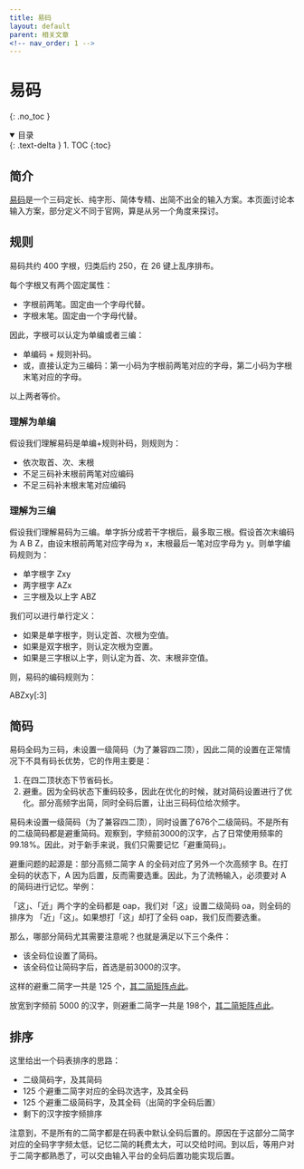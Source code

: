 ```yaml
---
title: 易码
layout: default
parent: 相关文章
<!-- nav_order: 1 -->
---
```


<!-- omit in toc -->
# 易码
{: .no_toc }

<details open markdown="block">
  <summary>
    目录
  </summary>
  {: .text-delta }
1. TOC
{:toc}
</details>

## 简介

[易码](https://www.remnote.com/a/65e1c604ef303f6fde3deef0)是一个三码定长、纯字形、简体专精、出简不出全的输入方案。本页面讨论本输入方案，部分定义不同于官网，算是从另一个角度来探讨。

## 规则

易码共约 400 字根，归类后约 250，在 26 键上乱序排布。

每个字根又有两个固定属性：

- 字根前两笔。固定由一个字母代替。
- 字根末笔。固定由一个字母代替。

因此，字根可以认定为单编或者三编：

- 单编码 + 规则补码。
- 或，直接认定为三编码：第一小码为字根前两笔对应的字母，第二小码为字根末笔对应的字母。

以上两者等价。

### 理解为单编

假设我们理解易码是单编+规则补码，则规则为：

- 依次取首、次、末根
- 不足三码补末根前两笔对应编码
- 不足三码补末根末笔对应编码

### 理解为三编

假设我们理解易码为三编。单字拆分成若干字根后，最多取三根。假设首次末编码为 A B Z，由设末根前两笔对应字母为 x，末根最后一笔对应字母为 y。则单字编码规则为：

- 单字根字 Zxy
- 两字根字 AZx
- 三字根及以上字 ABZ

我们可以进行单行定义：

- 如果是单字根字，则认定首、次根为空值。
- 如果是双字根字，则认定次根为空置。
- 如果是三字根以上字，则认定为首、次、末根非空值。

则，易码的编码规则为：

ABZxy\[:3\]

## 简码

易码全码为三码，未设置一级简码（为了兼容四二顶），因此二简的设置在正常情况下不具有码长优势，它的作用主要是：

1. 在四二顶状态下节省码长。
2. 避重。因为全码状态下重码较多，因此在优化的时候，就对简码设置进行了优化。部分高频字出简，同时全码后置，让出三码码位给次频字。

易码未设置一级简码（为了兼容四二顶），同时设置了676个二级简码。不是所有的二级简码都是避重简码。观察到，字频前3000的汉字，占了日常使用频率的 99.18%。因此，对于新手来说，我们只需要记忆「避重简码」。

避重问题的起源是：部分高频二简字 A 的全码对应了另外一个次高频字 B。在打全码的状态下，A 因为后置，反而需要选重。因此，为了流畅输入，必须要对 A 的简码进行记忆。举例：

「这」、「近」两个字的全码都是 oap，我们对「这」设置二级简码 oa，则全码的排序为 「近」「这」。如果想打「这」却打了全码 oap，我们反而要选重。

那么，哪部分简码尤其需要注意呢？也就是满足以下三个条件：

- 该全码位设置了简码。
- 该全码位让简码字后，首选是前3000的汉字。

这样的避重二简字一共是 125 个，[其二简矩阵点此](./yima_simp_matrix_3000.html)。

放宽到字频前 5000 的汉字，则避重二简字一共是 198个，[其二简矩阵点此](./yima_simp_matrix_5000.html)。

## 排序

这里给出一个码表排序的思路：

- 二级简码字，及其简码
- 125 个避重二简字对应的全码次选字，及其全码
- 125 个避重二级简码字，及其全码（出简的字全码后置）
- 剩下的汉字按字频排序

注意到，不是所有的二简字都是在码表中默认全码后置的。原因在于这部分二简字对应的全码字字频太低，记忆二简的耗费太大，可以交给时间。到以后，等用户对于二简字都熟悉了，可以交由输入平台的全码后置功能实现后置。
